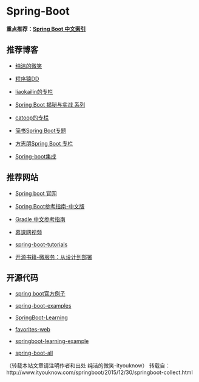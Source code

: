 # Spring-Boot
<p><strong>重点推荐：<a href="http://springboot.fun/">Spring Boot 中文索引</a></strong></p>

<h2 id="推荐博客">推荐博客</h2>

<ul>
  <li>
    <p><a href="http://www.ityouknow.com/spring-boot.html">纯洁的微笑</a></p>
  </li>
  <li>
    <p><a href="http://blog.didispace.com/categories/Spring-Boot/">程序猿DD</a></p>
  </li>
  <li>
    <p><a href="http://blog.csdn.net/liaokailin/article/category/5765237">liaokailin的专栏</a></p>
  </li>
  <li>
    <p><a href="http://blog.720ui.com/columns/springboot_all/">Spring Boot 揭秘与实战 系列</a></p>
  </li>
  <li>
    <p><a href="http://blog.csdn.net/column/details/spring-boot.html">catoop的专栏</a></p>
  </li>
  <li>
    <p><a href="http://www.jianshu.com/c/f0cf6eae1754">简书Spring Boot专题</a></p>
  </li>
  <li>
    <p><a href="http://blog.csdn.net/column/details/15397.html">方志朋Spring Boot 专栏</a></p>
  </li>
  <li>
    <p><a href="http://lihao312.iteye.com/">Spring-boot集成</a></p>
  </li>
</ul>

<h2 id="推荐网站">推荐网站</h2>

<ul>
  <li>
    <p><a href="http://projects.spring.io/spring-boot/">Spring boot 官网</a></p>
  </li>
  <li>
    <p><a href="https://qbgbook.gitbooks.io/spring-boot-reference-guide-zh/content/">Spring Boot参考指南-中文版</a></p>
  </li>
  <li>
    <p><a href="https://dongchuan.gitbooks.io/gradle-user-guide-/content/tutorials/">Gradle 中文参考指南</a></p>
  </li>
  <li>
    <p><a href="http://www.imooc.com/learn/767">慕课网视频</a></p>
  </li>
  <li>
    <p><a href="http://www.mkyong.com/tutorials/spring-boot-tutorials/">spring-boot-tutorials</a></p>
  </li>
  <li>
    <p><a href="https://github.com/oopsguy/microservices-from-design-to-deployment-chinese">开源书籍-微服务：从设计到部署</a></p>
  </li>
</ul>

<h2 id="开源代码">开源代码</h2>

<ul>
  <li>
    <p><a href="https://github.com/spring-projects/spring-boot/tree/master/spring-boot-samples">spring boot官方例子</a></p>
  </li>
  <li>
    <p><a href="https://github.com/ityouknow/spring-boot-examples">spring-boot-examples</a></p>
  </li>
  <li>
    <p><a href="https://github.com/dyc87112/SpringBoot-Learning">SpringBoot-Learning</a></p>
  </li>
  <li>
    <p><a href="https://github.com/cloudfavorites/favorites-web">favorites-web</a></p>
  </li>
  <li>
    <p><a href="https://github.com/JeffLi1993/springboot-learning-example">springboot-learning-example</a></p>
  </li>
  <li>
    <p><a href="https://github.com/leelance/spring-boot-all">spring-boot-all</a></p>
  </li>
</ul>
（转载本站文章请注明作者和出处 纯洁的微笑-ityouknow）
转载自：http://www.ityouknow.com/springboot/2015/12/30/springboot-collect.html
